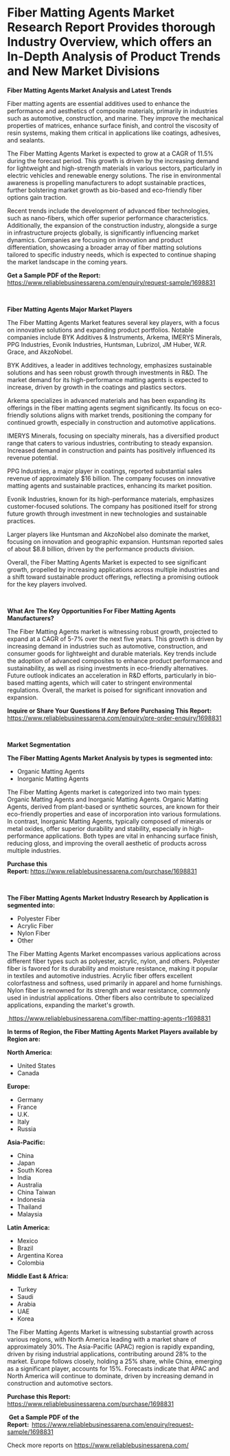<p><h1>Fiber Matting Agents Market Research Report Provides thorough Industry Overview, which offers an In-Depth Analysis of Product Trends and New Market Divisions</h1></p><p><strong>Fiber Matting Agents Market Analysis and Latest Trends</strong></p>
<p><p>Fiber matting agents are essential additives used to enhance the performance and aesthetics of composite materials, primarily in industries such as automotive, construction, and marine. They improve the mechanical properties of matrices, enhance surface finish, and control the viscosity of resin systems, making them critical in applications like coatings, adhesives, and sealants.</p><p>The Fiber Matting Agents Market is expected to grow at a CAGR of 11.5% during the forecast period. This growth is driven by the increasing demand for lightweight and high-strength materials in various sectors, particularly in electric vehicles and renewable energy solutions. The rise in environmental awareness is propelling manufacturers to adopt sustainable practices, further bolstering market growth as bio-based and eco-friendly fiber options gain traction.</p><p>Recent trends include the development of advanced fiber technologies, such as nano-fibers, which offer superior performance characteristics. Additionally, the expansion of the construction industry, alongside a surge in infrastructure projects globally, is significantly influencing market dynamics. Companies are focusing on innovation and product differentiation, showcasing a broader array of fiber matting solutions tailored to specific industry needs, which is expected to continue shaping the market landscape in the coming years.</p></p>
<p><strong>Get a Sample PDF of the Report:&nbsp;</strong> <a href="https://www.reliablebusinessarena.com/enquiry/request-sample/1698831?utm_campaign=3137&utm_medium=2&utm_source=Github&utm_content=ia&utm_term=27032025&utm_id=fiber-matting-agents">https://www.reliablebusinessarena.com/enquiry/request-sample/1698831</a></p>
<p>&nbsp;</p>
<p><strong>Fiber Matting Agents Major Market Players</strong></p>
<p><p>The Fiber Matting Agents Market features several key players, with a focus on innovative solutions and expanding product portfolios. Notable companies include BYK Additives & Instruments, Arkema, IMERYS Minerals, PPG Industries, Evonik Industries, Huntsman, Lubrizol, JM Huber, W.R. Grace, and AkzoNobel.</p><p>BYK Additives, a leader in additives technology, emphasizes sustainable solutions and has seen robust growth through investments in R&D. The market demand for its high-performance matting agents is expected to increase, driven by growth in the coatings and plastics sectors.</p><p>Arkema specializes in advanced materials and has been expanding its offerings in the fiber matting agents segment significantly. Its focus on eco-friendly solutions aligns with market trends, positioning the company for continued growth, especially in construction and automotive applications.</p><p>IMERYS Minerals, focusing on specialty minerals, has a diversified product range that caters to various industries, contributing to steady expansion. Increased demand in construction and paints has positively influenced its revenue potential.</p><p>PPG Industries, a major player in coatings, reported substantial sales revenue of approximately $16 billion. The company focuses on innovative matting agents and sustainable practices, enhancing its market position.</p><p>Evonik Industries, known for its high-performance materials, emphasizes customer-focused solutions. The company has positioned itself for strong future growth through investment in new technologies and sustainable practices.</p><p>Larger players like Huntsman and AkzoNobel also dominate the market, focusing on innovation and geographic expansion. Huntsman reported sales of about $8.8 billion, driven by the performance products division.</p><p>Overall, the Fiber Matting Agents Market is expected to see significant growth, propelled by increasing applications across multiple industries and a shift toward sustainable product offerings, reflecting a promising outlook for the key players involved.</p></p>
<p>&nbsp;</p>
<p><strong>What Are The Key Opportunities For Fiber Matting Agents Manufacturers?</strong></p>
<p><p>The Fiber Matting Agents market is witnessing robust growth, projected to expand at a CAGR of 5-7% over the next five years. This growth is driven by increasing demand in industries such as automotive, construction, and consumer goods for lightweight and durable materials. Key trends include the adoption of advanced composites to enhance product performance and sustainability, as well as rising investments in eco-friendly alternatives. Future outlook indicates an acceleration in R&D efforts, particularly in bio-based matting agents, which will cater to stringent environmental regulations. Overall, the market is poised for significant innovation and expansion.</p></p>
<p><strong>Inquire or Share Your Questions If Any Before Purchasing This Report:</strong> <a href="https://www.reliablebusinessarena.com/enquiry/pre-order-enquiry/1698831?utm_campaign=3137&utm_medium=2&utm_source=Github&utm_content=ia&utm_term=27032025&utm_id=fiber-matting-agents">https://www.reliablebusinessarena.com/enquiry/pre-order-enquiry/1698831</a></p>
<p>&nbsp;</p>
<p><strong>Market Segmentation</strong></p>
<p><strong>The Fiber Matting Agents Market Analysis by types is segmented into:</strong></p>
<p><ul><li>Organic Matting Agents</li><li>Inorganic Matting Agents</li></ul></p>
<p><p>The Fiber Matting Agents market is categorized into two main types: Organic Matting Agents and Inorganic Matting Agents. Organic Matting Agents, derived from plant-based or synthetic sources, are known for their eco-friendly properties and ease of incorporation into various formulations. In contrast, Inorganic Matting Agents, typically composed of minerals or metal oxides, offer superior durability and stability, especially in high-performance applications. Both types are vital in enhancing surface finish, reducing gloss, and improving the overall aesthetic of products across multiple industries.</p></p>
<p><strong>Purchase this Report:&nbsp;</strong><a href="https://www.reliablebusinessarena.com/purchase/1698831?utm_campaign=3137&utm_medium=2&utm_source=Github&utm_content=ia&utm_term=27032025&utm_id=fiber-matting-agents">https://www.reliablebusinessarena.com/purchase/1698831</a></p>
<p>&nbsp;</p>
<p><strong>The Fiber Matting Agents Market Industry Research by Application is segmented into:</strong></p>
<p><ul><li>Polyester Fiber</li><li>Acrylic Fiber</li><li>Nylon Fiber</li><li>Other</li></ul></p>
<p><p>The Fiber Matting Agents Market encompasses various applications across different fiber types such as polyester, acrylic, nylon, and others. Polyester fiber is favored for its durability and moisture resistance, making it popular in textiles and automotive industries. Acrylic fiber offers excellent colorfastness and softness, used primarily in apparel and home furnishings. Nylon fiber is renowned for its strength and wear resistance, commonly used in industrial applications. Other fibers also contribute to specialized applications, expanding the market's growth.</p></p>
<p><a href="https://www.reliablebusinessarena.com/fiber-matting-agents-r1698831?utm_campaign=3137&utm_medium=2&utm_source=Github&utm_content=ia&utm_term=27032025&utm_id=fiber-matting-agents">&nbsp;https://www.reliablebusinessarena.com/fiber-matting-agents-r1698831</a></p>
<p><strong>In terms of Region, the Fiber Matting Agents Market Players available by Region are:</strong></p>
<p>
    <p> <strong> North America: </strong>
        <ul>
            <li>United States</li>
            <li>Canada</li>
        </ul>
        </p> 
    <p> <strong> Europe: </strong>
        <ul>
            <li>Germany</li>
            <li>France</li>
            <li>U.K.</li>
            <li>Italy</li>
            <li>Russia</li>
        </ul>
        </p> 
    <p> <strong> Asia-Pacific: </strong>
        <ul>
            <li>China</li>
            <li>Japan</li>
            <li>South Korea</li>
            <li>India</li>
            <li>Australia</li>
            <li>China Taiwan</li>
            <li>Indonesia</li>
            <li>Thailand</li>
            <li>Malaysia</li>
        </ul>
        </p> 
    <p> <strong> Latin America: </strong>
        <ul>
            <li>Mexico</li>
            <li>Brazil</li>
            <li>Argentina Korea</li>
            <li>Colombia</li>
        </ul>
        </p> 
    <p> <strong> Middle East & Africa: </strong>
        <ul>
            <li>Turkey</li>
            <li>Saudi</li>
            <li>Arabia</li>
            <li>UAE</li>
            <li>Korea</li>
        </ul>
    </p>
    </p>
<p><p>The Fiber Matting Agents Market is witnessing substantial growth across various regions, with North America leading with a market share of approximately 30%. The Asia-Pacific (APAC) region is rapidly expanding, driven by rising industrial applications, contributing around 28% to the market. Europe follows closely, holding a 25% share, while China, emerging as a significant player, accounts for 15%. Forecasts indicate that APAC and North America will continue to dominate, driven by increasing demand in construction and automotive sectors.</p></p>
<p><strong>Purchase this Report: </strong><a href="https://www.reliablebusinessarena.com/purchase/1698831?utm_campaign=3137&utm_medium=2&utm_source=Github&utm_content=ia&utm_term=27032025&utm_id=fiber-matting-agents">https://www.reliablebusinessarena.com/purchase/1698831</a></p>
<p>&nbsp;<strong>Get a Sample PDF of the Report:&nbsp;&nbsp;</strong><a href="https://www.reliablebusinessarena.com/enquiry/request-sample/1698831?utm_campaign=3137&utm_medium=2&utm_source=Github&utm_content=ia&utm_term=27032025&utm_id=fiber-matting-agents">https://www.reliablebusinessarena.com/enquiry/request-sample/1698831</a></p>
<p><strong></strong></p>
<p>Check more reports on <a href="https://www.reliablebusinessarena.com/?utm_campaign=3137&utm_medium=2&utm_source=Github&utm_content=ia&utm_term=27032025&utm_id=fiber-matting-agents">https://www.reliablebusinessarena.com/</a></p>